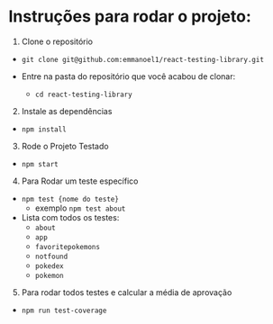 # Instruções para rodar o projeto:

1. Clone o repositório
  * `git clone git@github.com:emmanoel1/react-testing-library.git`
  
  * Entre na pasta do repositório que você acabou de clonar:
    * `cd react-testing-library`

2. Instale as dependências
  * `npm install`
  
3. Rode o Projeto Testado
  * `npm start`

4. Para Rodar um teste específico
  * `npm test {nome do teste}`
    * exemplo `npm test about`
  * Lista com todos os testes:
    * `about`
    * `app`
    * `favoritepokemons`
    * `notfound`
    * `pokedex`
    * `pokemon`
  

5. Para rodar todos testes e calcular a média de aprovação
  * `npm run test-coverage`
